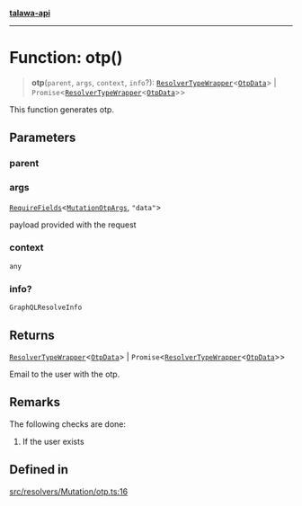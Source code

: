 [**talawa-api**](../../../../README.md)

***

# Function: otp()

> **otp**(`parent`, `args`, `context`, `info`?): [`ResolverTypeWrapper`](../../../../types/generatedGraphQLTypes/type-aliases/ResolverTypeWrapper.md)\<[`OtpData`](../../../../types/generatedGraphQLTypes/type-aliases/OtpData.md)\> \| `Promise`\<[`ResolverTypeWrapper`](../../../../types/generatedGraphQLTypes/type-aliases/ResolverTypeWrapper.md)\<[`OtpData`](../../../../types/generatedGraphQLTypes/type-aliases/OtpData.md)\>\>

This function generates otp.

## Parameters

### parent

### args

[`RequireFields`](../../../../types/generatedGraphQLTypes/type-aliases/RequireFields.md)\<[`MutationOtpArgs`](../../../../types/generatedGraphQLTypes/type-aliases/MutationOtpArgs.md), `"data"`\>

payload provided with the request

### context

`any`

### info?

`GraphQLResolveInfo`

## Returns

[`ResolverTypeWrapper`](../../../../types/generatedGraphQLTypes/type-aliases/ResolverTypeWrapper.md)\<[`OtpData`](../../../../types/generatedGraphQLTypes/type-aliases/OtpData.md)\> \| `Promise`\<[`ResolverTypeWrapper`](../../../../types/generatedGraphQLTypes/type-aliases/ResolverTypeWrapper.md)\<[`OtpData`](../../../../types/generatedGraphQLTypes/type-aliases/OtpData.md)\>\>

Email to the user with the otp.

## Remarks

The following checks are done:
1. If the user exists

## Defined in

[src/resolvers/Mutation/otp.ts:16](https://github.com/Suyash878/talawa-api/blob/095e6964ce2a06c1c30d1acf81b6162203f1db91/src/resolvers/Mutation/otp.ts#L16)
